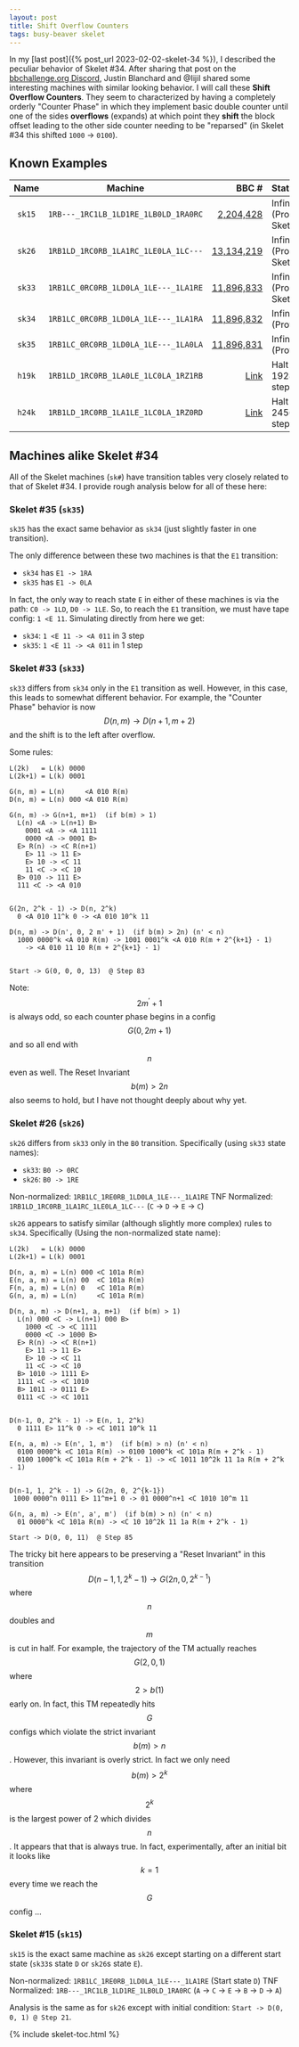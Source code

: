 ```yaml
---
layout: post
title: Shift Overflow Counters
tags: busy-beaver skelet
---
```


In my [last post]({% post_url 2023-02-02-skelet-34 %}), I described the peculiar behavior of Skelet \#34. After sharing that post on the [bbchallenge.org Discord](https://discord.gg/3uqtPJA9Uv), Justin Blanchard and @Iijil shared some interesting machines with similar looking behavior. I will call these **Shift Overflow Counters**. They seem to characterized by having a completely orderly "Counter Phase" in which they implement basic double counter until one of the sides **overflows** (expands) at which point they **shift** the block offset leading to the other side counter needing to be "reparsed" (in Skelet \#34 this shifted `1000` -> `0100`).

## Known Examples

| Name | Machine | BBC # | Status |
| :-: | :-: | -: | :- |
| `sk15` | `1RB---_1RC1LB_1LD1RE_1LB0LD_1RA0RC` | [2,204,428](https://bbchallenge.org/2204428) | Infinite (Proof Sketch) |
| `sk26` | `1RB1LD_1RC0RB_1LA1RC_1LE0LA_1LC---` | [13,134,219](https://bbchallenge.org/13134219) | Infinite (Proof Sketch) |
| `sk33` | `1RB1LC_0RC0RB_1LD0LA_1LE---_1LA1RE` | [11,896,833](https://bbchallenge.org/11896833) | Infinite (Proof Sketch) |
| `sk34` | `1RB1LC_0RC0RB_1LD0LA_1LE---_1LA1RA` | [11,896,832](https://bbchallenge.org/11896832) | Infinite (Proven) |
| `sk35` | `1RB1LC_0RC0RB_1LD0LA_1LE---_1LA0LA` | [11,896,831](https://bbchallenge.org/11896831) | Infinite (Proven) |
| `h19k` | `1RB1LD_1RC0RB_1LA0LE_1LC0LA_1RZ1RB` | [Link](https://bbchallenge.org/1RB1LD_1RC0RB_1LA0LE_1LC0LA_1RZ1RB&s=30000) | Halt in 19283 steps |
| `h24k` | `1RB1LD_1RC0RB_1LA1LE_1LC0LA_1RZ0RD` | [Link](https://bbchallenge.org/1RB1LD_1RC0RB_1LA1LE_1LC0LA_1RZ0RD&s=30000) | Halt in 24567 steps |


## Machines alike Skelet \#34

All of the Skelet machines (`sk#`) have transition tables very closely related to that of Skelet \#34. I provide rough analysis below for all of these here:


### Skelet \#35 (`sk35`)

`sk35` has the exact same behavior as `sk34` (just slightly faster in one transition).

The only difference between these two machines is that the `E1` transition:
 * `sk34` has `E1 -> 1RA`
 * `sk35` has `E1 -> 0LA`

In fact, the only way to reach state `E` in either of these machines is via the path: `C0 -> 1LD`, `D0 -> 1LE`. So, to reach the `E1` transition, we must have tape config: `1 <E 11`. Simulating directly from here we get:
 * `sk34`: `1 <E 11 -> <A 011` in 3 step
 * `sk35`: `1 <E 11 -> <A 011` in 1 step


### Skelet \#33 (`sk33`)

`sk33` differs from `sk34` only in the `E1` transition as well. However, in this case, this leads to somewhat different behavior. For example, the "Counter Phase" behavior is now $$ D(n, m) \to D(n+1, m+2) $$ and the shift is to the left after overflow.

Some rules:
```
L(2k)   = L(k) 0000
L(2k+1) = L(k) 0001

G(n, m) = L(n)     <A 010 R(m)
D(n, m) = L(n) 000 <A 010 R(m)

G(n, m) -> G(n+1, m+1)  (if b(m) > 1)
  L(n) <A -> L(n+1) B>
    0001 <A -> <A 1111
    0000 <A -> 0001 B>
  E> R(n) -> <C R(n+1)
    E> 11 -> 11 E>
    E> 10 -> <C 11
    11 <C -> <C 10
  B> 010 -> 111 E>
  111 <C -> <A 010


G(2n, 2^k - 1) -> D(n, 2^k)
  0 <A 010 11^k 0 -> <A 010 10^k 11

D(n, m) -> D(n', 0, 2 m' + 1)  (if b(m) > 2n) (n' < n)
  1000 0000^k <A 010 R(m) -> 1001 0001^k <A 010 R(m + 2^{k+1} - 1)
    -> <A 010 11 10 R(m + 2^{k+1} - 1)


Start -> G(0, 0, 0, 13)  @ Step 83
```

Note: $$2 m^\prime + 1$$ is always odd, so each counter phase begins in a config $$G(0, 2m+1)$$ and so all end with $$n$$ even as well. The Reset Invariant $$b(m) > 2n$$ also seems to hold, but I have not thought deeply about why yet.


### Skelet \#26 (`sk26`)

`sk26` differs from `sk33` only in the `B0` transition. Specifically (using `sk33` state names):
 * `sk33`: `B0 -> 0RC`
 * `sk26`: `B0 -> 1RE`

Non-normalized: `1RB1LC_1RE0RB_1LD0LA_1LE---_1LA1RE`
TNF Normalized: `1RB1LD_1RC0RB_1LA1RC_1LE0LA_1LC---` (`C` -> `D` -> `E` -> `C`)

`sk26` appears to satisfy similar (although slightly more complex) rules to `sk34`. Specifically (Using the non-normalized state name):

```
L(2k)   = L(k) 0000
L(2k+1) = L(k) 0001

D(n, a, m) = L(n) 000 <C 101a R(m)
E(n, a, m) = L(n) 00  <C 101a R(m)
F(n, a, m) = L(n) 0   <C 101a R(m)
G(n, a, m) = L(n)     <C 101a R(m)

D(n, a, m) -> D(n+1, a, m+1)  (if b(m) > 1)
  L(n) 000 <C -> L(n+1) 000 B>
    1000 <C -> <C 1111
    0000 <C -> 1000 B>
  E> R(n) -> <C R(n+1)
    E> 11 -> 11 E>
    E> 10 -> <C 11
    11 <C -> <C 10
  B> 1010 -> 1111 E>
  1111 <C -> <C 1010
  B> 1011 -> 0111 E>
  0111 <C -> <C 1011


D(n-1, 0, 2^k - 1) -> E(n, 1, 2^k)
  0 1111 E> 11^k 0 -> <C 1011 10^k 11

E(n, a, m) -> E(n', 1, m')  (if b(m) > n) (n' < n)
  0100 0000^k <C 101a R(m) -> 0100 1000^k <C 101a R(m + 2^k - 1)
  0100 1000^k <C 101a R(m + 2^k - 1) -> <C 1011 10^2k 11 1a R(m + 2^k - 1)


D(n-1, 1, 2^k - 1) -> G(2n, 0, 2^{k-1})
 1000 0000^n 0111 E> 11^m+1 0 -> 01 0000^n+1 <C 1010 10^m 11

G(n, a, m) -> E(n', a', m')  (if b(m) > n) (n' < n)
  01 0000^k <C 101a R(m) -> <C 10 10^2k 11 1a R(m + 2^k - 1)

Start -> D(0, 0, 11)  @ Step 85
```

The tricky bit here appears to be preserving a "Reset Invariant" in this transition $$D(n-1, 1, 2^k - 1) \to G(2n, 0, 2^{k-1})$$ where $$n$$ doubles and $$m$$ is cut in half. For example, the trajectory of the TM actually reaches $$G(2, 0, 1)$$ where $$2 > b(1)$$ early on. In fact, this TM repeatedly hits $$G$$ configs which violate the strict invariant $$b(m) > n$$. However, this invariant is overly strict. In fact we only need $$b(m) > 2^k$$ where $$2^k$$ is the largest power of 2 which divides $$n$$. It appears that that is always true. In fact, experimentally, after an initial bit it looks like $$k = 1$$ every time we reach the $$G$$ config ...


### Skelet \#15 (`sk15`)

`sk15` is the exact same machine as `sk26` except starting on a different start state (`sk33`s state `D` or `sk26`s state `E`).

Non-normalized: `1RB1LC_1RE0RB_1LD0LA_1LE---_1LA1RE` (Start state `D`)
TNF Normalized: `1RB---_1RC1LB_1LD1RE_1LB0LD_1RA0RC` (`A` -> `C` -> `E` -> `B` -> `D` -> `A`)

Analysis is the same as for `sk26` except with initial condition: `Start -> D(0, 0, 1) @ Step 21`.


{% include skelet-toc.html %}
